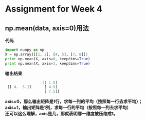 # Assignment for Week 4
## np.mean(data, axis=0)用法
**代码**
```python
import numpy as np
X = np.array([[1, 2], [4, 5], [7, 8]])
print np.mean(X, axis=0, keepdims=True)
print np.mean(X, axis=1, keepdims=True)
```
**输出结果**
```python
                 [[ 1.5]
 [[ 4.  5.]]      [ 4.5]    
                  [ 7.5]]
```
**axis=0，那么输出矩阵是1行，求每一列的平均（按照每一行去求平均）；  
axis=1，输出矩阵是1列，求每一行的平均（按照每一列去求平均）**  
**还可以这么理解，axis是几，那就表明哪一维度被压缩成1。**
